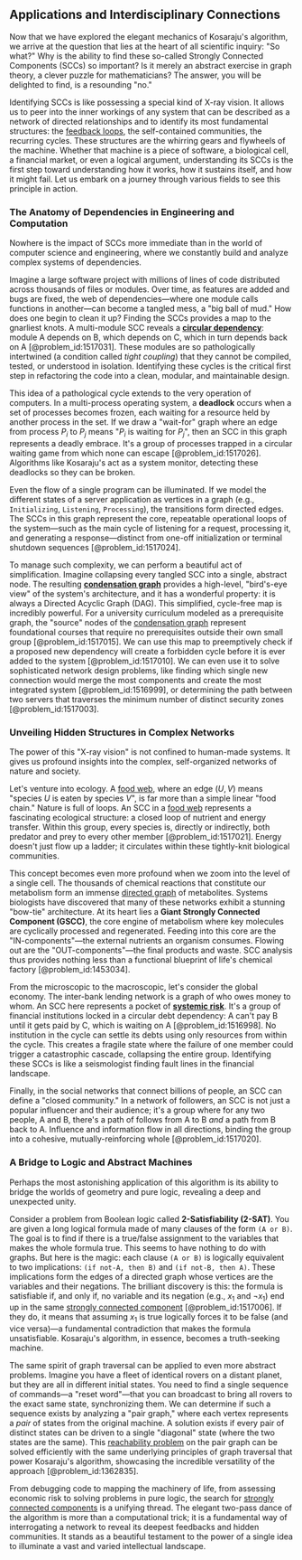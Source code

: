 ## Applications and Interdisciplinary Connections

Now that we have explored the elegant mechanics of Kosaraju's algorithm, we arrive at the question that lies at the heart of all scientific inquiry: "So what?" Why is the ability to find these so-called Strongly Connected Components (SCCs) so important? Is it merely an abstract exercise in graph theory, a clever puzzle for mathematicians? The answer, you will be delighted to find, is a resounding "no."

Identifying SCCs is like possessing a special kind of X-ray vision. It allows us to peer into the inner workings of any system that can be described as a network of directed relationships and to identify its most fundamental structures: the [feedback loops](@article_id:264790), the self-contained communities, the recurring cycles. These structures are the whirring gears and flywheels of the machine. Whether that machine is a piece of software, a biological cell, a financial market, or even a logical argument, understanding its SCCs is the first step toward understanding how it works, how it sustains itself, and how it might fail. Let us embark on a journey through various fields to see this principle in action.

### The Anatomy of Dependencies in Engineering and Computation

Nowhere is the impact of SCCs more immediate than in the world of computer science and engineering, where we constantly build and analyze complex systems of dependencies.

Imagine a large software project with millions of lines of code distributed across thousands of files or modules. Over time, as features are added and bugs are fixed, the web of dependencies—where one module calls functions in another—can become a tangled mess, a "big ball of mud." How does one begin to clean it up? Finding the SCCs provides a map to the gnarliest knots. A multi-module SCC reveals a **[circular dependency](@article_id:273482)**: module A depends on B, which depends on C, which in turn depends back on A [@problem_id:1517031]. These modules are so pathologically intertwined (a condition called *tight coupling*) that they cannot be compiled, tested, or understood in isolation. Identifying these cycles is the critical first step in refactoring the code into a clean, modular, and maintainable design.

This idea of a pathological cycle extends to the very operation of computers. In a multi-process operating system, a **deadlock** occurs when a set of processes becomes frozen, each waiting for a resource held by another process in the set. If we draw a "wait-for" graph where an edge from process $P_i$ to $P_j$ means "$P_i$ is waiting for $P_j$", then an SCC in this graph represents a deadly embrace. It's a group of processes trapped in a circular waiting game from which none can escape [@problem_id:1517026]. Algorithms like Kosaraju's act as a system monitor, detecting these deadlocks so they can be broken.

Even the flow of a single program can be illuminated. If we model the different states of a server application as vertices in a graph (e.g., `Initializing`, `Listening`, `Processing`), the transitions form directed edges. The SCCs in this graph represent the core, repeatable operational loops of the system—such as the main cycle of listening for a request, processing it, and generating a response—distinct from one-off initialization or terminal shutdown sequences [@problem_id:1517024].

To manage such complexity, we can perform a beautiful act of simplification. Imagine collapsing every tangled SCC into a single, abstract node. The resulting **[condensation graph](@article_id:261338)** provides a high-level, "bird's-eye view" of the system's architecture, and it has a wonderful property: it is always a Directed Acyclic Graph (DAG). This simplified, cycle-free map is incredibly powerful. For a university curriculum modeled as a prerequisite graph, the "source" nodes of the [condensation graph](@article_id:261338) represent foundational courses that require no prerequisites outside their own small group [@problem_id:1517015]. We can use this map to preemptively check if a proposed new dependency will create a forbidden cycle before it is ever added to the system [@problem_id:1517010]. We can even use it to solve sophisticated network design problems, like finding which single new connection would merge the most components and create the most integrated system [@problem_id:1516999], or determining the path between two servers that traverses the minimum number of distinct security zones [@problem_id:1517003].

### Unveiling Hidden Structures in Complex Networks

The power of this "X-ray vision" is not confined to human-made systems. It gives us profound insights into the complex, self-organized networks of nature and society.

Let's venture into ecology. A [food web](@article_id:139938), where an edge $(U, V)$ means "species $U$ is eaten by species $V$", is far more than a simple linear "food chain." Nature is full of loops. An SCC in a [food web](@article_id:139938) represents a fascinating ecological structure: a closed loop of nutrient and energy transfer. Within this group, every species is, directly or indirectly, both predator and prey to every other member [@problem_id:1517021]. Energy doesn't just flow up a ladder; it circulates within these tightly-knit biological communities.

This concept becomes even more profound when we zoom into the level of a single cell. The thousands of chemical reactions that constitute our metabolism form an immense [directed graph](@article_id:265041) of metabolites. Systems biologists have discovered that many of these networks exhibit a stunning "bow-tie" architecture. At its heart lies a **Giant Strongly Connected Component (GSCC)**, the core engine of metabolism where key molecules are cyclically processed and regenerated. Feeding into this core are the "IN-components"—the external nutrients an organism consumes. Flowing out are the "OUT-components"—the final products and waste. SCC analysis thus provides nothing less than a functional blueprint of life's chemical factory [@problem_id:1453034].

From the microscopic to the macroscopic, let's consider the global economy. The inter-bank lending network is a graph of who owes money to whom. An SCC here represents a pocket of **[systemic risk](@article_id:136203)**. It's a group of financial institutions locked in a circular debt dependency: A can't pay B until it gets paid by C, which is waiting on A [@problem_id:1516998]. No institution in the cycle can settle its debts using only resources from within the cycle. This creates a fragile state where the failure of one member could trigger a catastrophic cascade, collapsing the entire group. Identifying these SCCs is like a seismologist finding fault lines in the financial landscape.

Finally, in the social networks that connect billions of people, an SCC can define a "closed community." In a network of followers, an SCC is not just a popular influencer and their audience; it's a group where for any two people, A and B, there's a path of follows from A to B *and* a path from B back to A. Influence and information flow in all directions, binding the group into a cohesive, mutually-reinforcing whole [@problem_id:1517020].

### A Bridge to Logic and Abstract Machines

Perhaps the most astonishing application of this algorithm is its ability to bridge the worlds of geometry and pure logic, revealing a deep and unexpected unity.

Consider a problem from Boolean logic called **2-Satisfiability (2-SAT)**. You are given a long logical formula made of many clauses of the form `(A or B)`. The goal is to find if there is a true/false assignment to the variables that makes the whole formula true. This seems to have nothing to do with graphs. But here is the magic: each clause `(A or B)` is logically equivalent to two implications: `(if not-A, then B)` and `(if not-B, then A)`. These implications form the edges of a directed graph whose vertices are the variables and their negations. The brilliant discovery is this: the formula is satisfiable if, and only if, no variable and its negation (e.g., $x_1$ and $\neg x_1$) end up in the same [strongly connected component](@article_id:261087) [@problem_id:1517006]. If they do, it means that assuming $x_1$ is true logically forces it to be false (and vice versa)—a fundamental contradiction that makes the formula unsatisfiable. Kosaraju's algorithm, in essence, becomes a truth-seeking machine.

The same spirit of graph traversal can be applied to even more abstract problems. Imagine you have a fleet of identical rovers on a distant planet, but they are all in different initial states. You need to find a single sequence of commands—a "reset word"—that you can broadcast to bring all rovers to the exact same state, synchronizing them. We can determine if such a sequence exists by analyzing a "pair graph," where each vertex represents a *pair* of states from the original machine. A solution exists if every pair of distinct states can be driven to a single "diagonal" state (where the two states are the same). This [reachability problem](@article_id:272881) on the pair graph can be solved efficiently with the same underlying principles of graph traversal that power Kosaraju's algorithm, showcasing the incredible versatility of the approach [@problem_id:1362835].

From debugging code to mapping the machinery of life, from assessing economic risk to solving problems in pure logic, the search for [strongly connected components](@article_id:269689) is a unifying thread. The elegant two-pass dance of the algorithm is more than a computational trick; it is a fundamental way of interrogating a network to reveal its deepest feedbacks and hidden communities. It stands as a beautiful testament to the power of a single idea to illuminate a vast and varied intellectual landscape.